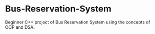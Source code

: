# Bus-Reservation-System
Beginner C++ project of Bus Reservation System using the concepts of OOP and DSA.
